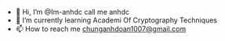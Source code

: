 - 👋 Hi, I’m @Im-anhdc call me anhdc
- 🌱 I’m currently learning Academi Of Cryptography Techniques
- 📫 How to reach me chunganhdoan1007@gmail.com

<!---
Im-anhdc/Im-anhdc is a ✨ special ✨ repository because its `README.md` (this file) appears on your GitHub profile.
You can click the Preview link to take a look at your changes.
--->
